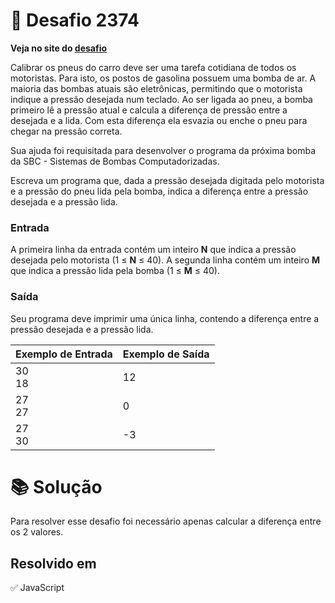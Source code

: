 # 📖 Desafio 2374

**Veja no site do [desafio](https://www.beecrowd.com.br/judge/pt/problems/view/2374)**

Calibrar os pneus do carro deve ser uma tarefa cotidiana de todos os motoristas. Para isto, os postos de gasolina possuem uma bomba de ar. A maioria das bombas atuais são eletrônicas, permitindo que o motorista indique a pressão desejada num teclado. Ao ser ligada ao pneu, a bomba primeiro lê a pressão atual e calcula a diferença de pressão entre a desejada e a lida. Com esta diferença ela esvazia ou enche o pneu para chegar na pressão correta.

Sua ajuda foi requisitada para desenvolver o programa da próxima bomba da SBC - Sistemas de Bombas Computadorizadas.

Escreva um programa que, dada a pressão desejada digitada pelo motorista e a pressão do pneu lida pela bomba, indica a diferença entre a pressão desejada e a pressão lida.

### Entrada

A primeira linha da entrada contém um inteiro **N** que indica a pressão desejada pelo motorista (1 ≤ **N** ≤ 40). A segunda linha contém um inteiro **M** que indica a pressão lida pela bomba (1 ≤ **M** ≤ 40).

### Saída

Seu programa deve imprimir uma única linha, contendo a diferença entre a pressão desejada e a pressão lida.

| Exemplo de Entrada | Exemplo de Saída |
| ------------------ | ---------------- |
| 30<br>18           | 12               |
| 27<br>27           | 0                |
| 27<br>30           | -3               |

# 📚 Solução

Para resolver esse desafio foi necessário apenas calcular a diferença entre os 2 valores.

## Resolvido em

✅ JavaScript
